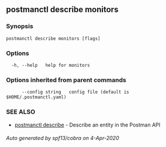 ## postmanctl describe monitors



### Synopsis



```
postmanctl describe monitors [flags]
```

### Options

```
  -h, --help   help for monitors
```

### Options inherited from parent commands

```
      --config string   config file (default is $HOME/.postmanctl.yaml)
```

### SEE ALSO

* [postmanctl describe](postmanctl_describe.md)	 - Describe an entity in the Postman API

###### Auto generated by spf13/cobra on 4-Apr-2020
